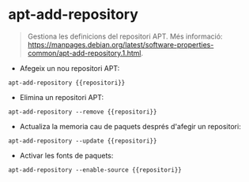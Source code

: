 # apt-add-repository

> Gestiona les definicions del repositori APT.
> Més informació: <https://manpages.debian.org/latest/software-properties-common/apt-add-repository.1.html>.

- Afegeix un nou repositori APT:

`apt-add-repository {{repositori}}`

- Elimina un repositori APT:

`apt-add-repository --remove {{repositori}}`

- Actualiza la memoria cau de paquets després d'afegir un repositori:

`apt-add-repository --update {{repositori}}`

- Activar les fonts de paquets:

`apt-add-repository --enable-source {{repositori}}`
